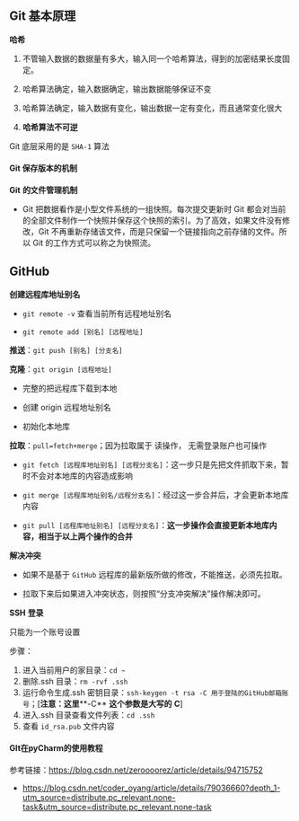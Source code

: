 ## Git 基本原理

**哈希**

1. 不管输入数据的数据量有多大，输入同一个哈希算法，得到的加密结果长度固定。

2. 哈希算法确定，输入数据确定，输出数据能够保证不变

3. 哈希算法确定，输入数据有变化，输出数据一定有变化，而且通常变化很大

4. **哈希算法不可逆**

Git 底层采用的是 `SHA-1` 算法

#### **Git** **保存版本的机制**

**Git** **的文件管理机制**

- Git 把数据看作是小型文件系统的一组快照。每次提交更新时 Git 都会对当前的全部文件制作一个快照并保存这个快照的索引。为了高效，如果文件没有修改，Git 不再重新存储该文件，而是只保留一个链接指向之前存储的文件。所以 Git 的工作方式可以称之为快照流。



## **GitHub**

**创建远程库地址别名**

- `git remote -v` 查看当前所有远程地址别名

- `git remote add [别名] [远程地址]`

**推送**：`git push [别名] [分支名]`

**克隆**：`git origin [远程地址]`

- 完整的把远程库下载到本地

- 创建 origin 远程地址别名

- 初始化本地库

**拉取**：`pull=fetch+merge`；因为拉取属于 读操作， 无需登录账户也可操作

- `git fetch [远程库地址别名] [远程分支名]`：这一步只是先把文件抓取下来，暂时不会对本地库的内容造成影响

- `git merge [远程库地址别名/远程分支名]`：经过这一步合并后，才会更新本地库内容

- `git pull [远程库地址别名] [远程分支名]`：**这一步操作会直接更新本地库内容，相当于以上两个操作的合并**

**解决冲突**

- 如果不是基于 `GitHub` 远程库的最新版所做的修改，不能推送，必须先拉取。

- 拉取下来后如果进入冲突状态，则按照“分支冲突解决”操作解决即可。

**SSH** **登录**

只能为一个账号设置

步骤：

1. 进入当前用户的家目录：`cd ~`
2. 删除.ssh 目录：`rm -rvf .ssh`
3.  运行命令生成.ssh 密钥目录：`ssh-keygen -t rsa -C 用于登陆的GitHub邮箱账号`；[**注意：这里****-C** **这个参数是大写的** **C**]
4. 进入.ssh 目录查看文件列表：`cd .ssh`
5. 查看 `id_rsa.pub` 文件内容



#### GIt在pyCharm的使用教程

参考链接：https://blog.csdn.net/zeroooorez/article/details/94715752
- https://blog.csdn.net/coder_oyang/article/details/79036660?depth_1-utm_source=distribute.pc_relevant.none-task&utm_source=distribute.pc_relevant.none-task

